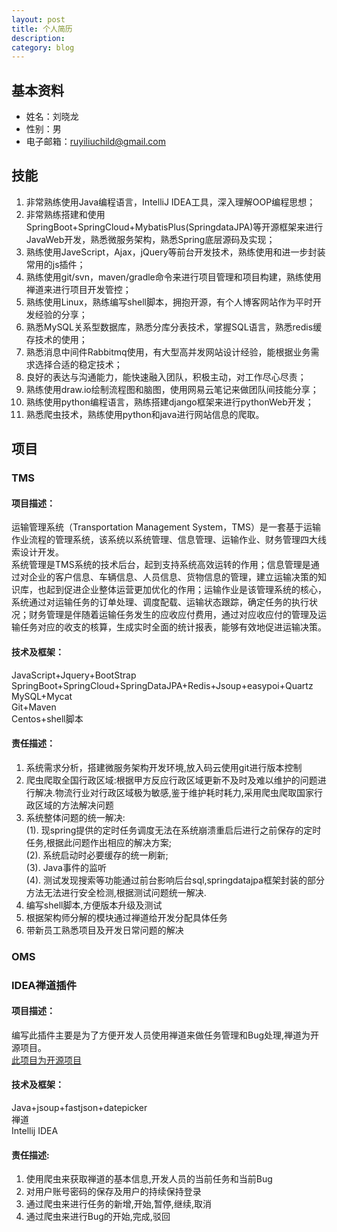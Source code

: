 ```yaml
---
layout: post
title: 个人简历
description: 
category: blog
---
```


## 基本资料
- 姓名：刘晓龙 
- 性别：男  
- 电子邮箱：ruyiliuchild@gmail.com

## 技能
1. 非常熟练使用Java编程语言，IntelliJ IDEA工具，深入理解OOP编程思想；
2. 非常熟练搭建和使用SpringBoot+SpringCloud+MybatisPlus(SpringdataJPA)等开源框架来进行JavaWeb开发，熟悉微服务架构，熟悉Spring底层源码及实现；
3. 熟练使用JaveScript，Ajax，jQuery等前台开发技术，熟练使用和进一步封装常用的js插件；
4. 熟练使用git/svn，maven/gradle命令来进行项目管理和项目构建，熟练使用禅道来进行项目开发管控；
5. 熟练使用Linux，熟练编写shell脚本，拥抱开源，有个人博客网站作为平时开发经验的分享；
6. 熟悉MySQL关系型数据库，熟悉分库分表技术，掌握SQL语言，熟悉redis缓存技术的使用；
7. 熟悉消息中间件Rabbitmq使用，有大型高并发网站设计经验，能根据业务需求选择合适的稳定技术；
8. 良好的表达与沟通能力，能快速融入团队，积极主动，对工作尽心尽责；
9. 熟练使用draw.io绘制流程图和脑图，使用网易云笔记来做团队间技能分享；
10. 熟练使用python编程语言，熟练搭建django框架来进行pythonWeb开发；
11. 熟悉爬虫技术，熟练使用python和java进行网站信息的爬取。

## 项目
### TMS
#### 项目描述：
运输管理系统（Transportation Management System，TMS）是一套基于运输作业流程的管理系统，该系统以系统管理、信息管理、运输作业、财务管理四大线索设计开发。  
系统管理是TMS系统的技术后台，起到支持系统高效运转的作用；信息管理是通过对企业的客户信息、车辆信息、人员信息、货物信息的管理，建立运输决策的知识库，也起到促进企业整体运营更加优化的作用；运输作业是该管理系统的核心，系统通过对运输任务的订单处理、调度配载、运输状态跟踪，确定任务的执行状况；财务管理是伴随着运输任务发生的应收应付费用，通过对应收应付的管理及运输任务对应的收支的核算，生成实时全面的统计报表，能够有效地促进运输决策。
#### 技术及框架： 
JavaScript+Jquery+BootStrap  
SpringBoot+SpringCloud+SpringDataJPA+Redis+Jsoup+easypoi+Quartz  
MySQL+Mycat  
Git+Maven  
Centos+shell脚本  
#### 责任描述：
1. 系统需求分析，搭建微服务架构开发环境,放入码云使用git进行版本控制  
2. 爬虫爬取全国行政区域:根据甲方反应行政区域更新不及时及难以维护的问题进行解决.物流行业对行政区域极为敏感,鉴于维护耗时耗力,采用爬虫爬取国家行政区域的方法解决问题
3. 系统整体问题的统一解决:  
(1). 现spring提供的定时任务调度无法在系统崩溃重启后进行之前保存的定时任务,根据此问题作出相应的解决方案;  
(2). 系统启动时必要缓存的统一刷新;  
(3). Java事件的监听  
(4). 测试发现搜索等功能通过前台影响后台sql,springdatajpa框架封装的部分方法无法进行安全检测,根据测试问题统一解决.  
4. 编写shell脚本,方便版本升级及测试
5. 根据架构师分解的模块通过禅道给开发分配具体任务
6. 带新员工熟悉项目及开发日常问题的解决
### OMS

### IDEA禅道插件
#### 项目描述：
编写此插件主要是为了方便开发人员使用禅道来做任务管理和Bug处理,禅道为开源项目。  
[此项目为开源项目](https://gitee.com/herolxl/zentao)
#### 技术及框架： 
Java+jsoup+fastjson+datepicker  
禅道  
Intellij IDEA
#### 责任描述: 
1. 使用爬虫来获取禅道的基本信息,开发人员的当前任务和当前Bug
2. 对用户账号密码的保存及用户的持续保持登录
3. 通过爬虫来进行任务的新增,开始,暂停,继续,取消
4. 通过爬虫来进行Bug的开始,完成,驳回


























